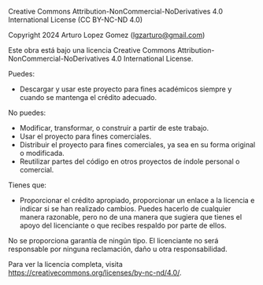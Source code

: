 Creative Commons Attribution-NonCommercial-NoDerivatives 4.0 International License (CC BY-NC-ND 4.0)

Copyright 2024 Arturo Lopez Gomez (lgzarturo@gmail.com)

Este obra está bajo una licencia Creative Commons Attribution-NonCommercial-NoDerivatives 4.0 International License.

Puedes:
- Descargar y usar este proyecto para fines académicos siempre y cuando se mantenga el crédito adecuado.

No puedes:
- Modificar, transformar, o construir a partir de este trabajo.
- Usar el proyecto para fines comerciales.
- Distribuir el proyecto para fines comerciales, ya sea en su forma original o modificada.
- Reutilizar partes del código en otros proyectos de índole personal o comercial.

Tienes que:
- Proporcionar el crédito apropiado, proporcionar un enlace a la licencia e indicar si se han realizado cambios. Puedes hacerlo de cualquier manera razonable, pero no de una manera que sugiera que tienes el apoyo del licenciante o que recibes respaldo por parte de ellos.

No se proporciona garantía de ningún tipo. El licenciante no será responsable por ninguna reclamación, daño u otra responsabilidad.

Para ver la licencia completa, visita https://creativecommons.org/licenses/by-nc-nd/4.0/.
